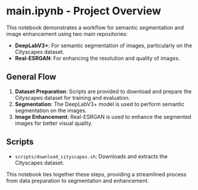 # main.ipynb - Project Overview

This notebook demonstrates a workflow for semantic segmentation and image enhancement using two main repositories:

- **DeepLabV3+**: For semantic segmentation of images, particularly on the Cityscapes dataset.
- **Real-ESRGAN**: For enhancing the resolution and quality of images.

## General Flow
1. **Dataset Preparation**: Scripts are provided to download and prepare the Cityscapes dataset for training and evaluation.
2. **Segmentation**: The DeepLabV3+ model is used to perform semantic segmentation on the images.
3. **Image Enhancement**: Real-ESRGAN is used to enhance the segmented images for better visual quality.

## Scripts
- `scripts/download_cityscapes.sh`: Downloads and extracts the Cityscapes dataset.

This notebook ties together these steps, providing a streamlined process from data preparation to segmentation and enhancement.
